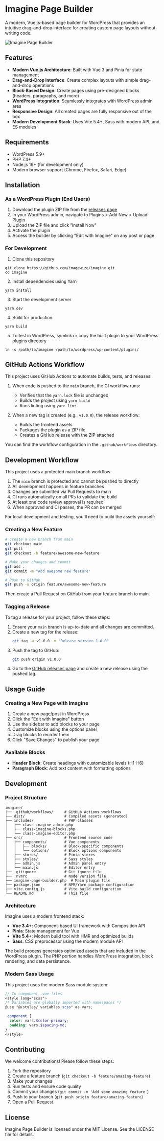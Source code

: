 # Imagine Page Builder

A modern, Vue.js-based page builder for WordPress that provides an intuitive drag-and-drop interface for creating custom page layouts without writing code.

![Imagine Page Builder](logo-imagewize.png)

## Features

- **Modern Vue.js Architecture**: Built with Vue 3 and Pinia for state management
- **Drag-and-Drop Interface**: Create complex layouts with simple drag-and-drop operations
- **Block-Based Design**: Create pages using pre-designed blocks (headers, paragraphs, and more)
- **WordPress Integration**: Seamlessly integrates with WordPress admin area
- **Responsive Design**: All created pages are fully responsive out of the box
- **Modern Development Stack**: Uses Vite 5.4+, Sass with modern API, and ES modules

## Requirements

- WordPress 5.9+
- PHP 7.4+
- Node.js 16+ (for development only)
- Modern browser support (Chrome, Firefox, Safari, Edge)

## Installation

### As a WordPress Plugin (End Users)

1. Download the plugin ZIP file from the [releases page](https://github.com/imagewize/imagine/releases)
2. In your WordPress admin, navigate to Plugins > Add New > Upload Plugin
3. Upload the ZIP file and click "Install Now"
4. Activate the plugin
5. Access the builder by clicking "Edit with Imagine" on any post or page

### For Development

1. Clone this repository
```
git clone https://github.com/imagewize/imagine.git
cd imagine
```

2. Install dependencies using Yarn
```
yarn install
```

3. Start the development server
```
yarn dev
```

4. Build for production
```
yarn build
```

5. To test in WordPress, symlink or copy the built plugin to your WordPress plugins directory
```
ln -s /path/to/imagine /path/to/wordpress/wp-content/plugins/
```

## GitHub Actions Workflow

This project uses GitHub Actions to automate builds, tests, and releases:

1. When code is pushed to the `main` branch, the CI workflow runs:
   - Verifies that the `yarn.lock` file is unchanged
   - Builds the project using `yarn build`
   - Runs linting using `yarn lint`

2. When a new tag is created (e.g., `v1.0.0`), the release workflow:
   - Builds the frontend assets
   - Packages the plugin as a ZIP file
   - Creates a GitHub release with the ZIP attached

You can find the workflow configuration in the `.github/workflows` directory.

## Development Workflow

This project uses a protected main branch workflow:

1. The `main` branch is protected and cannot be pushed to directly
2. All development happens in feature branches
3. Changes are submitted via Pull Requests to main
4. CI runs automatically on all PRs to validate the build
5. At least one code review approval is required
6. When approved and CI passes, the PR can be merged

For local development and testing, you'll need to build the assets yourself:

### Creating a New Feature

```bash
# Create a new branch from main
git checkout main
git pull
git checkout -b feature/awesome-new-feature

# Make your changes and commit
git add .
git commit -m "Add awesome new feature"

# Push to GitHub
git push -u origin feature/awesome-new-feature
```

Then create a Pull Request on GitHub from your feature branch to main.

### Tagging a Release

To tag a release for your project, follow these steps:

1. Ensure your `main` branch is up-to-date and all changes are committed.
2. Create a new tag for the release:
   ```bash
   git tag -a v1.0.0 -m "Release version 1.0.0"
   ```
3. Push the tag to GitHub:
   ```bash
   git push origin v1.0.0
   ```
4. Go to the [GitHub releases page](https://github.com/imagewize/imagine/releases) and create a new release using the pushed tag.

## Usage Guide

### Creating a New Page with Imagine

1. Create a new page/post in WordPress
2. Click the "Edit with Imagine" button
3. Use the sidebar to add blocks to your page
4. Customize blocks using the options panel
5. Drag blocks to reorder them
6. Click "Save Changes" to publish your page

### Available Blocks

- **Header Block**: Create headings with customizable levels (H1-H6)
- **Paragraph Block**: Add text content with formatting options

## Development

### Project Structure

```
imagine/
├── .github/workflows/     # GitHub Actions workflows
├── dist/                  # Compiled assets (generated)
├── includes/              # PHP classes
│   ├── class-imagine-admin.php
│   ├── class-imagine-blocks.php
│   └── class-imagine-editor.php
├── src/                   # Frontend source code
│   ├── components/        # Vue components
│   │   ├── blocks/        # Block-specific components
│   │   └── options/       # Block options components
│   ├── stores/            # Pinia stores
│   ├── styles/            # Sass styles
│   ├── admin.js           # Admin panel entry
│   └── main.js            # Editor entry
├── .gitignore             # Git ignore file
├── .nvmrc                 # Node version file
├── imagine-page-builder.php  # Main plugin file
├── package.json           # NPM/Yarn package configuration
├── vite.config.js         # Vite build configuration
└── README.md              # This file
```

### Architecture

Imagine uses a modern frontend stack:

- **Vue 3.4+**: Component-based UI framework with Composition API
- **Pinia**: State management for Vue
- **Vite 5.4+**: Modern build tool with HMR and optimized builds
- **Sass**: CSS preprocessor using the modern module API

The build process generates optimized assets that are included in the WordPress plugin. The PHP portion handles WordPress integration, block rendering, and data persistence.

### Modern Sass Usage

This project uses the modern Sass module system:

```scss
// In component .vue files
<style lang="scss">
/* Variables are globally imported with namespaces */
@use "@/styles/_variables.scss" as vars;

.component {
  color: vars.$color-primary;
  padding: vars.$spacing-md;
}
</style>
```

## Contributing

We welcome contributions! Please follow these steps:

1. Fork the repository
2. Create a feature branch (`git checkout -b feature/amazing-feature`)
3. Make your changes
4. Run tests and ensure code quality
5. Commit your changes (`git commit -m 'Add some amazing feature'`)
6. Push to your branch (`git push origin feature/amazing-feature`)
7. Open a Pull Request

## License

Imagine Page Builder is licensed under the MIT License. See the LICENSE file for details.
